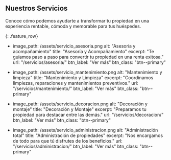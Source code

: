 ## Nuestros Servicios

Conoce cómo podemos ayudarte a transformar tu propiedad en una experiencia rentable, cómoda y memorable para tus huéspedes.

{: .feature_row}

- image_path: /assets/servicio_asesoria.png
  alt: "Asesoría y acompañamiento"
  title: "Asesoría y Acompañamiento"
  excerpt: "Te guiamos paso a paso para convertir tu propiedad en una renta exitosa."
  url: "/servicios/asesoria/"
  btn_label: "Ver más"
  btn_class: "btn--primary"

- image_path: /assets/servicio_mantenimiento.png
  alt: "Mantenimiento y limpieza"
  title: "Mantenimiento y Limpieza"
  excerpt: "Coordinamos limpiezas, reparaciones y mantenimientos preventivos."
  url: "/servicios/mantenimiento/"
  btn_label: "Ver más"
  btn_class: "btn--primary"

- image_path: /assets/servicio_decoracion.png
  alt: "Decoración y montaje"
  title: "Decoración y Montaje"
  excerpt: "Preparamos tu propiedad para destacar entre las demás."
  url: "/servicios/decoracion/"
  btn_label: "Ver más"
  btn_class: "btn--primary"

- image_path: /assets/servicio_administracion.png
  alt: "Administración total"
  title: "Administración de propiedades"
  excerpt: "Nos encargamos de todo para que tú disfrutes de los beneficios."
  url: "/servicios/administracion/"
  btn_label: "Ver más"
  btn_class: "btn--primary"


